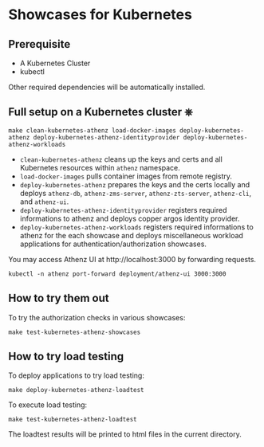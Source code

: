# Showcases for Kubernetes

## Prerequisite

- A Kubernetes Cluster
- kubectl

Other required dependencies will be automatically installed.

## Full setup on a Kubernetes cluster ⎈

```
make clean-kubernetes-athenz load-docker-images deploy-kubernetes-athenz deploy-kubernetes-athenz-identityprovider deploy-kubernetes-athenz-workloads
```

- `clean-kubernetes-athenz` cleans up the keys and certs and all Kubernetes resources within `athenz` namespace.
- `load-docker-images` pulls container images from remote registry.
- `deploy-kubernetes-athenz` prepares the keys and the certs locally and deploys `athenz-db`, `athenz-zms-server`, `athenz-zts-server`, `athenz-cli`, and `athenz-ui`.
- `deploy-kubernetes-athenz-identityprovider` registers required informations to athenz and deploys copper argos identity provider.
- `deploy-kubernetes-athenz-workloads` registers required informations to athenz for the each showcase and deploys miscellaneous workload applications for authentication/authorization showcases.

You may access Athenz UI at http://localhost:3000 by forwarding requests.

```
kubectl -n athenz port-forward deployment/athenz-ui 3000:3000
```

## How to try them out

To try the authorization checks in various showcases:

```
make test-kubernetes-athenz-showcases
```

## How to try load testing

To deploy applications to try load testing:

```
make deploy-kubernetes-athenz-loadtest
```

To execute load testing:

```
make test-kubernetes-athenz-loadtest
```

The loadtest results will be printed to html files in the current directory.

